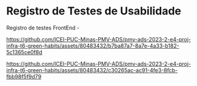 # Registro de Testes de Usabilidade

Registro de testes FrontEnd -

https://github.com/ICEI-PUC-Minas-PMV-ADS/pmv-ads-2023-2-e4-proj-infra-t6-green-habits/assets/80483432/b7ba87a7-8a7e-4a33-b182-5c1365ce0f8d



https://github.com/ICEI-PUC-Minas-PMV-ADS/pmv-ads-2023-2-e4-proj-infra-t6-green-habits/assets/80483432/c30265ac-ac91-4fe3-8fcb-fbb98f5f9d79

